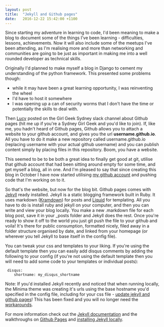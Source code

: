 ```yaml
---
layout: post
title:  "Jekyll and Github pages"
date:   2016-12-22 15:42:00 +1100
---
```


Since starting my adventure in learning to code, I'd been meaning to make a blog to document some of the things I've been learning - difficulties, lessons, achievements. Now it will also include some of the meetups I've been attending, as I'm realising more and more than networking and communities are going to be just as important in making me into a well rounded developer as technical skills.

Originally I'd planned to make myself a blog in Django to cement my understanding of the python framework. This presented some problems though:

* while it may have been a great learning opportunity, I was reinventing the wheel
* I'd have to host it somewhere
* I was opening up a can of security worms that I don't have the time or potentially the skills to deal with.

Then [Lucy][Lucy] posted on the Girl Geek Sydney slack channel about Github pages (hit me up if you're a Sydney Girl Geek and you'd like to join). If, like me, you hadn't heard of Github pages, Github allows you to attach a website to your github account, and gives you the url **username.github.io**. All you have to do it make a new repository called username.github.io (replacing username with your actual github username) and you can publish content simply by placing files in this repository. Boom, you have a website.

This seemed to be to be both a great idea to finally get good at  git, utilise that github account that had been sitting around empty for some time, and get myself a blog, all in one. And I'm pleased to say that since creating this blog in October I have now started utilising [my github account][github] and pushing code that I'm working on to it.

So that's the website, but now for the blog bit. Github pages comes with [Jekyll][Jekyll] ready installed. Jekyll is a static blogging framework built in Ruby. It uses markdown ([Kramdown][Kramdown]) for posts and [Liquid][Liquid] for templating. All you have to do is install ruby and jekyll on your computer, and then you can write and view your blog locally. You make a new .markdown file for each blog post, save it in your _posts folder and Jekyll does the rest. Once you're ready to show it off to the world you just git push the file to your github and voila! It's there for public consumption, formatted nicely, filed away in a folder structure organised by date, and linked from your homepage (or wherever you tell Jekyll to base itself in the config file).

You can tweak your css and templates to your liking. If you're using the default template then you can easily add disqus comments by adding the following to your config (if you're not using the default template then you will need to add some code to your templates or individual posts):

	 disqus:
	 	shortname: my_disqus_shortname

Note: If you'd installed Jekyll recently and noticed that when running locally, the Minima theme was creating it's urls using the base hostname you'd specified in the config file, including for your css file - [update jekyll and github pages][update]! This has been fixed and you will no longer need the [workarounds][workarounds].

For more information check out the [Jekyll documentation][Jekyll docs] and the walkthroughs on [Github Pages][github pages] and [installing Jekyll locally][local Jekyll].

[Lucy]: http://lucybain.com/
[Liquid]: http://shopify.github.io/liquid/
[Kramdown]: https://kramdown.gettalong.org/
[github]: https://github.com/hannahcancode
[Jekyll]: https://jekyllrb.com
[Jekyll docs]: https://jekyllrb.com/docs/home/
[github pages]: https://pages.github.com/
[local Jekyll]: https://help.github.com/articles/setting-up-your-github-pages-site-locally-with-jekyll/
[workarounds]: https://talk.jekyllrb.com/t/current-jekyll-with-minima-does-not-render-css-on-localhost/2959
[update]: https://help.github.com/articles/setting-up-your-github-pages-site-locally-with-jekyll/#keeping-your-site-up-to-date-with-the-github-pages-gem